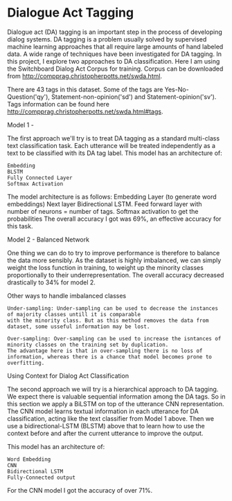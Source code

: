  # Dialogue Act Tagging

Dialogue act (DA) tagging is an important step in the process of developing dialog systems. DA tagging is a problem usually solved by supervised machine learning approaches that all require large amounts of hand labeled data. A wide range of techniques have been investigated for DA tagging. In this project, I explore two approaches to DA classification. Here I am using the Switchboard Dialog Act Corpus for training. Corpus can be downloaded from http://compprag.christopherpotts.net/swda.html.

There are 43 tags in this dataset. Some of the tags are Yes-No-Question('qy'), Statement-non-opinion('sd') and Statement-opinion('sv'). Tags information can be found here http://compprag.christopherpotts.net/swda.html#tags. 

Model 1 -

The first approach we'll try is to treat DA tagging as a standard multi-class text classification task.
Each utterance will be treated independently as a text to be classified with its DA tag label. This model has an architecture of:

    Embedding
    BLSTM
    Fully Connected Layer
    Softmax Activation

The model architecture is as follows: Embedding Layer (to generate word embeddings) Next layer Bidirectional LSTM. Feed forward layer with number of neurons = number of tags. Softmax activation to get the probabilities
The overall accuracy I got was 69%, an effective accuracy for this task.

Model 2 - Balanced Network

One thing we can do to try to improve performance is therefore to balance the data more sensibly. As the dataset is highly imbalanced, we can simply weight the loss function in training, to weight up the minority classes proportionally to their underrepresentation.
The overall accuracy decreased drastically to 34% for model 2.

Other ways to handle imbalanced classes

    Under-sampling: Under-sampling can be used to decrease the instances of majority classes untill it is comparable 
    with the minority class. But as this method removes the data from dataset, some usseful information may be lost.

    Over-sampling: Over-sampling can be used to increase the isntances of minority classes on the training set by duplication. 
    The advantage here is that in over-sampling there is no loss of information, whereas there is a chance that model becomes prone to overfitting.

Using Context for Dialog Act Classification

The second approach we will try is a hierarchical approach to DA tagging. We expect there is valuable sequential information among the DA tags. So in this section we apply a BiLSTM on top of the utterance CNN representation. The CNN model learns textual information in each utterance for DA classification, acting like the text classifier from Model 1 above. Then we use a bidirectional-LSTM (BLSTM) above that to learn how to use the context before and after the current utterance to improve the output.


This model has an architecture of:

    Word Embedding
    CNN
    Bidirectional LSTM
    Fully-Connected output
For the CNN model I got the accuracy of over 71%.

